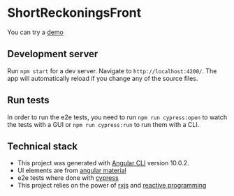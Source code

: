 # ShortReckoningsFront

You can try a [demo](https://ouassimbenmosbah.github.io/short-reckonings/home?tab=participants)

## Development server

Run `npm start` for a dev server. Navigate to `http://localhost:4200/`. The app will automatically reload if you change any of the source files.

## Run tests

In order to run the e2e tests, you need to run `npm run cypress:open` to watch the tests with a GUI or `npm run cypress:run` to run them with a CLI.

## Technical stack

- This project was generated with [Angular CLI](https://github.com/angular/angular-cli) version 10.0.2.
- UI elements are from [angular material](https://material.angular.io/)
- e2e tests where done with [cypress](https://www.cypress.io/)
- This project relies on the power of [rxjs](https://rxjs-dev.firebaseapp.com/guide/overview) and [reactive programming](https://en.wikipedia.org/wiki/Reactive_programming)
